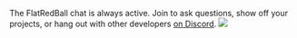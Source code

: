 The FlatRedBall chat is always active. Join to ask questions, show off your projects, or hang out with other developers [on Discord](https://discord.gg/tG5RBgw). ![](https://img.shields.io/discord/586997072373481494)
